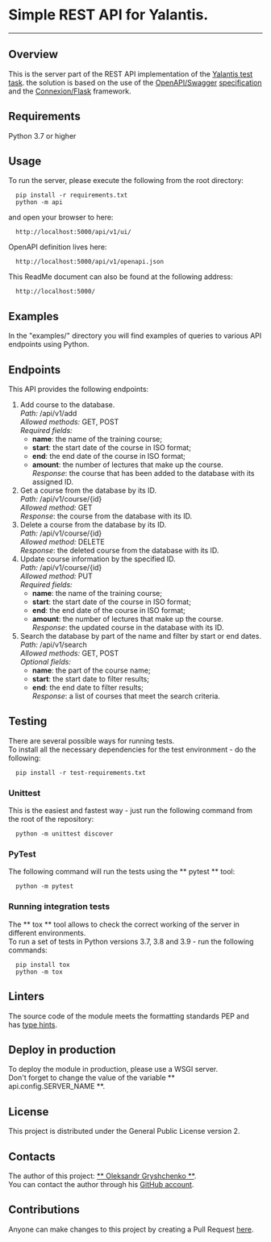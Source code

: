 # Simple REST API for Yalantis.
-------------------------------

## Overview
This is the server part of the REST API implementation of the
[Yalantis test task](https://bit.ly/39LSq74).
the solution is based on the use of the
[OpenAPI/Swagger](https://openapis.org)
[specification](https://github.com/OAI/OpenAPI-Specification/blob/master/versions/3.1.0.md)
and the
[Connexion/Flask](https://github.com/zalando/connexion)
 framework.

## Requirements
Python 3.7 or higher

## Usage
To run the server, please execute the following from the root directory:

```
  pip install -r requirements.txt
  python -m api
```

and open your browser to here:

```
  http://localhost:5000/api/v1/ui/
```

OpenAPI definition lives here:

```
  http://localhost:5000/api/v1/openapi.json
```

This ReadMe document can also be found at the following address:

```
  http://localhost:5000/
```

## Examples
In the "examples/" directory you will find examples of queries to various API endpoints using Python.

## Endpoints
This API provides the following endpoints:

1. Add course to the database.  
  *Path:* /api/v1/add  
  *Allowed methods:* GET, POST  
  *Required fields:*  
    - **name**: the name of the training course;
    - **start**: the start date of the course in ISO format;
    - **end**: the end date of the course in ISO format;
    - **amount**: the number of lectures that make up the course.  
  *Response*: the course that has been added to the database with its assigned ID.
2. Get a course from the database by its ID.  
  *Path:* /api/v1/course/{id}  
  *Allowed method:* GET  
  *Response*: the course from the database with its ID.
3. Delete a course from the database by its ID.  
  *Path:* /api/v1/course/{id}  
  *Allowed method:* DELETE  
  *Response*: the deleted course from the database with its ID.
4. Update course information by the specified ID.  
  *Path:* /api/v1/course/{id}  
  *Allowed method:* PUT  
  *Required fields:*  
    - **name**: the name of the training course;
    - **start**: the start date of the course in ISO format;
    - **end**: the end date of the course in ISO format;
    - **amount**: the number of lectures that make up the course.  
  *Response*: the updated course in the database with its ID.
5. Search the database by part of the name and filter by start or end dates.  
  *Path:* /api/v1/search  
  *Allowed methods:* GET, POST  
  *Optional fields:*  
    - **name**: the part of the course name;
    - **start**: the start date to filter results;
    - **end**: the end date to filter results;  
  *Response*: a list of courses that meet the search criteria.

## Testing
There are several possible ways for running tests.  
To install all the necessary dependencies for the test environment - do the following:

```
  pip install -r test-requirements.txt
```

### Unittest
This is the easiest and fastest way - just run the following command from the root of the repository:

```
  python -m unittest discover
```

### PyTest
The following command will run the tests using the ** pytest ** tool:

```
  python -m pytest
```

### Running integration tests
The ** tox ** tool allows to check the correct working of the server in different environments.  
To run a set of tests in Python versions 3.7, 3.8 and 3.9 - run the following commands:

```
  pip install tox
  python -m tox
```

## Linters
The source code of the module meets the formatting standards PEP and has [type hints](https://mypy.readthedocs.io).

## Deploy in production
To deploy the module in production, please use a WSGI server.  
Don't forget to change the value of the variable ** api.config.SERVER_NAME **.

## License
This project is distributed under the General Public License version 2.

## Contacts
The author of this project: [** Oleksandr Gryshchenko **](https://ua.linkedin.com/in/grisov).  
You can contact the author through his [GitHub account](https://github.com/grisov).

## Contributions
Anyone can make changes to this project by creating a Pull Request [here](https://github.com/grisov/catalog_of_courses).
